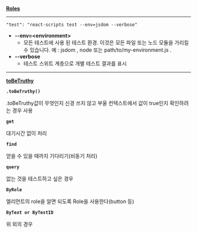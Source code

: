 **[Roles](https://github.com/A11yance/aria-query#elements-to-roles)**

---

`"test": "react-scripts test --env=jsdom --verbose"`

- **--env=\<environment>**
  - 모든 테스트에 사용 된 테스트 환경. 이것은 모든 파일 또는 노드 모듈을 가리킬 수 있습니다. 예 : jsdom , node 또는 path/to/my-environment.js .
- **--verbose**
  - 테스트 스위트 계층으로 개별 테스트 결과를 표시

---

**[toBeTruthy](https://jestjs.io/docs/expect#tobetruthy)**

**`.toBeTruthy()`**

.toBeTruthy값이 무엇인지 신경 쓰지 않고 부울 컨텍스트에서 값이 true인지 확인하려는 경우 사용

**`get`**

대기시간 없이 처리

**`find`**

얻을 수 있을 때까지 기다리기(비동기 처리)

**`query`**

없는 것을 테스트하고 싶은 경우

**`ByRole`**

엘리먼트의 role을 알면 되도록 Role을 사용한다(button 등)

**`ByText or ByTestID`**

위 외의 경우
